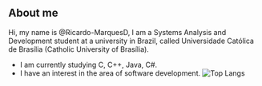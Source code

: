 ## About me

Hi, my name is @Ricardo-MarquesD, I am a Systems Analysis and Development student at a university in Brazil, called Universidade Católica de Brasília (Catholic University of Brasília).

- I am currently studying C, C++, Java, C#.
- I have an interest in the area of ​​software development. 
![Top Langs](https://github-readme-stats.vercel.app/api/top-langs/?username=Ricardo-MarquesD&layout=compact)

